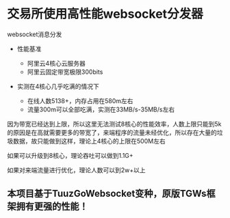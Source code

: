 # 交易所使用高性能websocket分发器
websocket消息分发

- 性能基准
  - 阿里云4核心云服务器
  - 阿里云固定带宽极限300bits

- 实测在4核心几乎吃满的情况下
  - 在线人数5138+，内存占用在580m左右
  - 流量300m可以全部吃满，实测在33MB/s-35MB/s左右

因为带宽已经达到上限，所以这里无法测试8核心的性能效率，人数上限只能到5k的原因是在高就需要更多的带宽了，来端程序的流量未经优化，所以存在大量的垃圾数据，故只能做到这样，理论上4核心的上限在500M左右

如果可以升级到8核心，理论吞吐可以做到1.1G+

如果对来端流量进行优化，理论人数可以到2w+以上

## 本项目基于TuuzGoWebsocket变种，原版TGWs框架拥有更强的性能！
